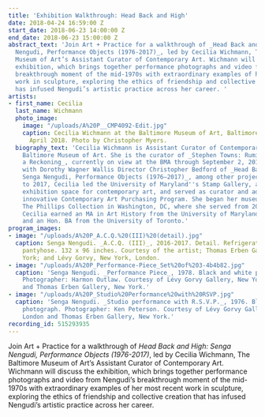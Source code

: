 ```yaml
---
title: 'Exhibition Walkthrough: Head Back and High'
date: 2018-04-24 16:59:00 Z
start_date: 2018-06-23 14:00:00 Z
end_date: 2018-06-23 15:00:00 Z
abstract_text: 'Join Art + Practice for a walkthrough of _Head Back and High: Senga
  Nengudi, Performance Objects (1976-2017)_, led by Cecilia Wichmann, The Baltimore
  Museum of Art’s Assistant Curator of Contemporary Art. Wichmann will discuss the
  exhibition, which brings together performance photographs and video from Nengudi’s
  breakthrough moment of the mid-1970s with extraordinary examples of her most recent
  work in sculpture, exploring the ethics of friendship and collective creation that
  has infused Nengudi’s artistic practice across her career. '
artists:
- first_name: Cecilia
  last_name: Wichmann
  photo_image:
    image: "/uploads/A%20P__CMP4092-Edit.jpg"
    caption: Cecilia Wichmann at the Baltimore Museum of Art, Baltimore, Maryland.  2
      April 2018. Photo by Christopher Myers.
  biography_text: 'Cecilia Wichmann is Assistant Curator of Contemporary Art at the
    Baltimore Museum of Art. She is the curator of _Stephen Towns: Rumination and
    a Reckoning_, currently on view at the BMA through September 2, 2018, and co-curator
    with Dorothy Wagner Wallis Director Christopher Bedford of _Head Back and High:
    Senga Nengudi, Performance Objects (1976‒2017)_, among other projects. From 2015
    to 2017, Cecilia led the University of Maryland''s Stamp Gallery, an experimental
    exhibition space for contemporary art, and served as curator and advisor of its
    innovative Contemporary Art Purchasing Program. She began her museum career at
    The Phillips Collection in Washington, DC, where she served from 2007 to 2013.
    Cecilia earned an MA in Art History from the University of Maryland, College Park,
    and an Hon. BA from the University of Toronto.'
program_images:
- image: "/uploads/A%20P_A.C.Q.%20(III)%20(detail).jpg"
  caption: Senga Nengudi. _A.C.Q. (III)_, 2016-2017. Detail. Refrigerator parts, nylon
    pantyhose. 132 x 96 inches. Courtesy of the artist; Thomas Erben Gallery, New
    York; and Lévy Gorvy, New York, London.
- image: "/uploads/A%20P_Performance-Piece_Set%20of%203-4b4b82.jpg"
  caption: 'Senga Nengudi. _Performance Piece_, 1978. Black and white photographs.
    Photographer: Harmon Outlaw. Courtesy of Lévy Gorvy Gallery, New York, London
    and Thomas Erben Gallery, New York.'
- image: "/uploads/A%20P_Studio%20Performance%20with%20RSVP.jpg"
  caption: 'Senga Nengudi. _Studio performance with R.S.V.P._, 1976. Black and white
    photograph. Photographer: Ken Peterson. Courtesy of Lévy Gorvy Gallery, New York,
    London and Thomas Erben Gallery, New York.'
recording_id: 515293935
---
```


Join Art + Practice for a walkthrough of _Head Back and High: Senga Nengudi, Performance Objects (1976-2017)_, led by Cecilia Wichmann, The Baltimore Museum of Art’s Assistant Curator of Contemporary Art. Wichmann will discuss the exhibition, which brings together performance photographs and video from Nengudi’s breakthrough moment of the mid-1970s with extraordinary examples of her most recent work in sculpture, exploring the ethics of friendship and collective creation that has infused Nengudi’s artistic practice across her career. 